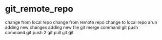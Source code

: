 # git_remote_repo
change from local repo
change from remote repo
change to local repo
arun
adding new changes
adding new file
git merge command
git push command
git push 2
git pull
git git
